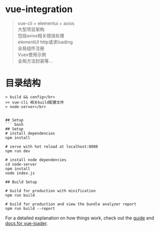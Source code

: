 # vue-integration

> vue-cli + elementui + axios</br>
  大型项目架构</br>
  包括axios相关错误处理</br>
  elementUI http请求loading</br>
  全局组件注册</br>
  Vuex使用示例</br>
  全局方法封装等...

# 目录结构
```
> build && config</br>
>> vue-cli 相关build配置文件
> node-server</br>


## Setup
``` bash
## Setup
# install dependencies
npm install

# serve with hot reload at localhost:8080
npm run dev

# install node dependencies
cd node-server
npm install
node index.js

## Build Setup

# build for production with minification
npm run build

# build for production and view the bundle analyzer report
npm run build --report
```

For a detailed explanation on how things work, check out the [guide](http://vuejs-templates.github.io/webpack/) and [docs for vue-loader](http://vuejs.github.io/vue-loader).
